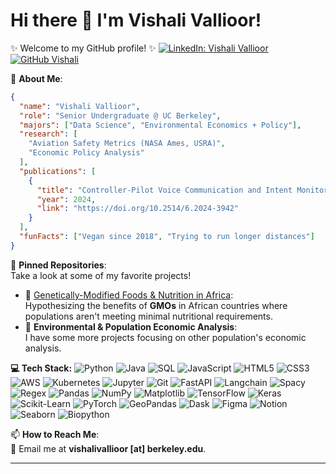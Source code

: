 # Hi there 👋 I'm Vishali Vallioor! 

✨ Welcome to my GitHub profile! ✨
[![LinkedIn: Vishali Vallioor](https://img.shields.io/badge/-vishalivallioor-blue?style=flat-square&logo=Linkedin&logoColor=white&link=https://www.linkedin.com/in/vishali-vallioor/)](https://www.linkedin.com/in/vishali-vallioor/)
[![GitHub Vishali](https://img.shields.io/github/followers/vishalival?label=follow&style=social)](https://github.com/vishalival)

🌱 **About Me**:  
```json
{
  "name": "Vishali Vallioor",
  "role": "Senior Undergraduate @ UC Berkeley",
  "majors": ["Data Science", "Environmental Economics + Policy"],
  "research": [
    "Aviation Safety Metrics (NASA Ames, USRA)",
    "Economic Policy Analysis"
  ],
  "publications": [
    {
      "title": "Controller-Pilot Voice Communication and Intent Monitoring for Future Aviation Systems Safety",
      "year": 2024,
      "link": "https://doi.org/10.2514/6.2024-3942"
    }
  ],
  "funFacts": ["Vegan since 2018", "Trying to run longer distances"]
}
```

📌 **Pinned Repositories**:  
Take a look at some of my favorite projects!  
- 🥗 [Genetically-Modified Foods & Nutrition in Africa](https://github.com/vishalival/eep153-norman-borlaug):  
  Hypothesizing the benefits of **GMOs** in African countries where populations aren't meeting minimal nutritional requirements.  
- 🌊 **Environmental & Population Economic Analysis**:  
  I have some more projects focusing on other population's economic analysis.

**💻 Tech Stack:**
![Python](https://img.shields.io/badge/python-3670A0?style=plastic&logo=python&logoColor=ffdd54) 
![Java](https://img.shields.io/badge/java-%23ED8B00.svg?style=plastic&logo=java&logoColor=white) 
![SQL](https://img.shields.io/badge/sql-%2300f.svg?style=plastic&logo=mysql&logoColor=white) 
![JavaScript](https://img.shields.io/badge/javascript-%23F7DF1E.svg?style=plastic&logo=javascript&logoColor=black) 
![HTML5](https://img.shields.io/badge/html5-%23E34F26.svg?style=plastic&logo=html5&logoColor=white) 
![CSS3](https://img.shields.io/badge/css3-%231572B6.svg?style=plastic&logo=css3&logoColor=white)
![AWS](https://img.shields.io/badge/AWS-%23FF9900.svg?style=plastic&logo=amazon-aws&logoColor=white) 
![Kubernetes](https://img.shields.io/badge/kubernetes-%23326ce5.svg?style=plastic&logo=kubernetes&logoColor=white) 
![Jupyter](https://img.shields.io/badge/jupyter-%23FA0F00.svg?style=plastic&logo=jupyter&logoColor=white) 
![Git](https://img.shields.io/badge/git-%23F05033.svg?style=plastic&logo=git&logoColor=white) 
![FastAPI](https://img.shields.io/badge/fastapi-%2300C7B7.svg?style=plastic&logo=fastapi&logoColor=white) 
![Langchain](https://img.shields.io/badge/LangChain-%23404D59.svg?style=plastic&logo=langchain&logoColor=white) 
![Spacy](https://img.shields.io/badge/Spacy-%2303A9F4.svg?style=plastic&logo=spacy&logoColor=white) 
![Regex](https://img.shields.io/badge/regex-%23000000.svg?style=plastic&logo=regex&logoColor=white)
![Pandas](https://img.shields.io/badge/pandas-%23150458.svg?style=plastic&logo=pandas&logoColor=white) 
![NumPy](https://img.shields.io/badge/numpy-%23013243.svg?style=plastic&logo=numpy&logoColor=white) 
![Matplotlib](https://img.shields.io/badge/matplotlib-%23ffdd54.svg?style=plastic&logo=python&logoColor=white) 
![TensorFlow](https://img.shields.io/badge/TensorFlow-%23FF6F00.svg?style=plastic&logo=TensorFlow&logoColor=white) 
![Keras](https://img.shields.io/badge/Keras-%23D00000.svg?style=plastic&logo=keras&logoColor=white) 
![Scikit-Learn](https://img.shields.io/badge/scikit--learn-%23F7931E.svg?style=plastic&logo=scikit-learn&logoColor=white) 
![PyTorch](https://img.shields.io/badge/PyTorch-%23EE4C2C.svg?style=plastic&logo=PyTorch&logoColor=white) 
![GeoPandas](https://img.shields.io/badge/GeoPandas-%234ea94b.svg?style=plastic&logo=pandas&logoColor=white) 
![Dask](https://img.shields.io/badge/Dask-%23FFA500.svg?style=plastic&logo=dask&logoColor=white)
![Figma](https://img.shields.io/badge/figma-%23F24E1E.svg?style=plastic&logo=figma&logoColor=white) 
![Notion](https://img.shields.io/badge/Notion-%23000000.svg?style=plastic&logo=notion&logoColor=white) 
![Seaborn](https://img.shields.io/badge/Seaborn-%2326B4E2.svg?style=plastic&logo=python&logoColor=white) 
![Biopython](https://img.shields.io/badge/Biopython-%234ea94b.svg?style=plastic&logo=python&logoColor=white)

📫 **How to Reach Me**:  
📧 Email me at **vishalivallioor [at] berkeley.edu**. 

---
